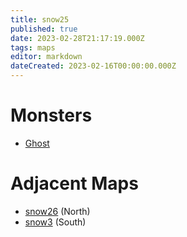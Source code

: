 ```yaml
---
title: snow25
published: true
date: 2023-02-28T21:17:19.000Z
tags: maps
editor: markdown
dateCreated: 2023-02-16T00:00:00.000Z
---
```



# Monsters
 * [Ghost](/monsters/ghost)

# Adjacent Maps
 * [snow26](/maps/snow26) (North)
 * [snow3](/maps/snow3) (South)
